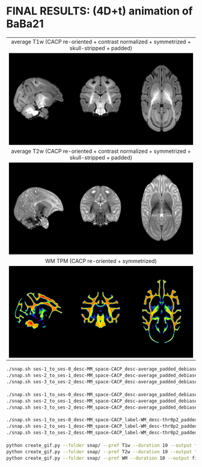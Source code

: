 # FINAL RESULTS: **(4D+t)** animation of BaBa21

<table>
<tr> 
    <td align="center">average T1w (CACP re-oriented + contrast normalized + symmetrized + skull-stripped + padded)</td>
</tr>
<tr>
    <td align="center">
    <img src="https://github.com/arnaudletroter/BABACOOL/blob/main/animations/final_T1w_snap.gif" width="639" height="244" />
    </td>
</tr>
<tr> 
    <td align="center">average T2w (CACP re-oriented + contrast normalized + symmetrized + skull-stripped + padded)</td>
</tr>
<tr>
    <td align="center">
    <img src="https://github.com/arnaudletroter/BABACOOL/blob/main/animations/final_T2w_snap.gif" width="639" height="244" />
    </td>
</tr>
<tr> 
    <td align="center">WM TPM (CACP re-oriented + symmetrized)</td>
</tr>
<tr>
    <td align="center">
    <img src="https://github.com/arnaudletroter/BABACOOL/blob/main/animations/final_WM_snap.gif" width="639" height="244" />
    </td>
</tr>
</table>




```bash
./snap.sh ses-1_to_ses-0_desc-MM_space-CACP_desc-average_padded_debiased_cropped_norm_symmetric_T1w_morph_4D.nii.gz 0 T1w
./snap.sh ses-2_to_ses-1_desc-MM_space-CACP_desc-average_padded_debiased_cropped_norm_symmetric_T1w_morph_4D.nii.gz 10 T1w
./snap.sh ses-3_to_ses-2_desc-MM_space-CACP_desc-average_padded_debiased_cropped_norm_symmetric_T1w_morph_4D.nii.gz 20 T1w

./snap.sh ses-1_to_ses-0_desc-MM_space-CACP_desc-average_padded_debiased_cropped_norm_symmetric_T2w_morph_4D.nii.gz 0 T2w
./snap.sh ses-2_to_ses-1_desc-MM_space-CACP_desc-average_padded_debiased_cropped_norm_symmetric_T2w_morph_4D.nii.gz 10 T2w
./snap.sh ses-3_to_ses-2_desc-MM_space-CACP_desc-average_padded_debiased_cropped_norm_symmetric_T2w_morph_4D.nii.gz 20 T2w

./snap.sh ses-1_to_ses-0_desc-MM_space-CACP_label-WM_desc-thr0p2_padded_symmetric_probseg_morph_4D.nii.gz 0 WM
./snap.sh ses-2_to_ses-1_desc-MM_space-CACP_label-WM_desc-thr0p2_padded_symmetric_probseg_morph_4D.nii.gz 10 WM
./snap.sh ses-3_to_ses-2_desc-MM_space-CACP_label-WM_desc-thr0p2_padded_symmetric_probseg_morph_4D.nii.gz 20 WM
 
python create_gif.py --folder snap/ --pref T1w --duration 10 --output final_T1w_snap.gif
python create_gif.py --folder snap/ --pref T2w --duration 10 --output final_T2w_snap.gif
python create_gif.py --folder snap/ --pref WM --duration 10 --output final_WM_snap.gif
```

